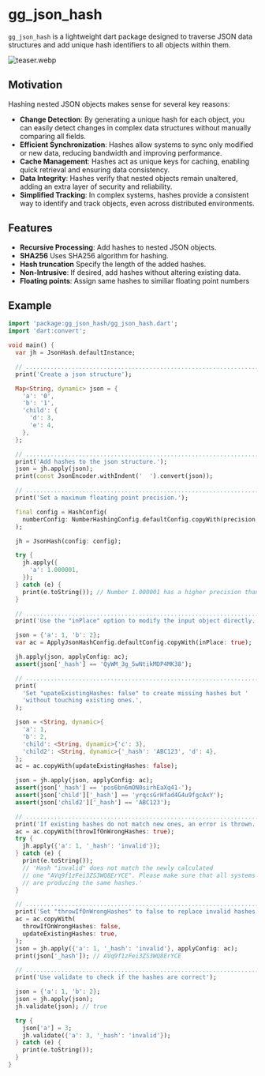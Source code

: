# gg_json_hash

`gg_json_hash` is a lightweight dart package designed to traverse JSON data
structures and add unique hash identifiers to all objects within them.

![teaser.webp](https://github.com/inlavigo/gg_json_hash/raw/main/teaser.webp)

## Motivation

Hashing nested JSON objects makes sense for several key reasons:

- **Change Detection**: By generating a unique hash for each object, you can easily
  detect changes in complex data structures without manually comparing all
  fields.
- **Efficient Synchronization**: Hashes allow systems to sync only modified or new
  data, reducing bandwidth and improving performance.
- **Cache Management**: Hashes act as unique keys for caching, enabling quick
  retrieval and ensuring data consistency.
- **Data Integrity**: Hashes verify that nested objects remain unaltered, adding an
  extra layer of security and reliability.
- **Simplified Tracking**: In complex systems, hashes provide a consistent way to
  identify and track objects, even across distributed environments.

## Features

- **Recursive Processing**: Add hashes to nested JSON objects.
- **SHA256** Uses SHA256 algorithm for hashing.
- **Hash truncation** Specify the length of the added hashes.
- **Non-Intrusive**: If desired, add hashes without altering existing data.
- **Floating points**: Assign same hashes to similiar floating point numbers

## Example

```dart
import 'package:gg_json_hash/gg_json_hash.dart';
import 'dart:convert';

void main() {
  var jh = JsonHash.defaultInstance;

  // ...........................................................................
  print('Create a json structure');

  Map<String, dynamic> json = {
    'a': '0',
    'b': '1',
    'child': {
      'd': 3,
      'e': 4,
    },
  };

  // ...........................................................................
  print('Add hashes to the json structure.');
  json = jh.apply(json);
  print(const JsonEncoder.withIndent('  ').convert(json));

  // ...........................................................................
  print('Set a maximum floating point precision.');

  final config = HashConfig(
    numberConfig: NumberHashingConfig.defaultConfig.copyWith(precision: 0.001),
  );

  jh = JsonHash(config: config);

  try {
    jh.apply({
      'a': 1.000001,
    });
  } catch (e) {
    print(e.toString()); // Number 1.000001 has a higher precision than 0.001
  }

  // ...........................................................................
  print('Use the "inPlace" option to modify the input object directly.');

  json = {'a': 1, 'b': 2};
  var ac = ApplyJsonHashConfig.defaultConfig.copyWith(inPlace: true);

  jh.apply(json, applyConfig: ac);
  assert(json['_hash'] == 'QyWM_3g_5wNtikMDP4MK38');

  // ...........................................................................
  print(
    'Set "upateExistingHashes: false" to create missing hashes but '
    'without touching existing ones.',
  );

  json = <String, dynamic>{
    'a': 1,
    'b': 2,
    'child': <String, dynamic>{'c': 3},
    'child2': <String, dynamic>{'_hash': 'ABC123', 'd': 4},
  };
  ac = ac.copyWith(updateExistingHashes: false);

  json = jh.apply(json, applyConfig: ac);
  assert(json['_hash'] == 'pos6bn6mON0sirhEaXq41-');
  assert(json['child']['_hash'] == 'yrqcsGrHfad4G4u9fgcAxY');
  assert(json['child2']['_hash'] == 'ABC123');

  // ...........................................................................
  print('If existing hashes do not match new ones, an error is thrown.');
  ac = ac.copyWith(throwIfOnWrongHashes: true);
  try {
    jh.apply({'a': 1, '_hash': 'invalid'});
  } catch (e) {
    print(e.toString());
    // 'Hash "invalid" does not match the newly calculated
    // one "AVq9f1zFei3ZS3WQ8ErYCE". Please make sure that all systems
    // are producing the same hashes.'
  }

  // ...........................................................................
  print('Set "throwIfOnWrongHashes" to false to replace invalid hashes.');
  ac = ac.copyWith(
    throwIfOnWrongHashes: false,
    updateExistingHashes: true,
  );
  json = jh.apply({'a': 1, '_hash': 'invalid'}, applyConfig: ac);
  print(json['_hash']); // AVq9f1zFei3ZS3WQ8ErYCE

  // ...........................................................................
  print('Use validate to check if the hashes are correct');

  json = {'a': 1, 'b': 2};
  json = jh.apply(json);
  jh.validate(json); // true

  try {
    json['a'] = 3;
    jh.validate({'a': 3, '_hash': 'invalid'});
  } catch (e) {
    print(e.toString());
  }
}
```
